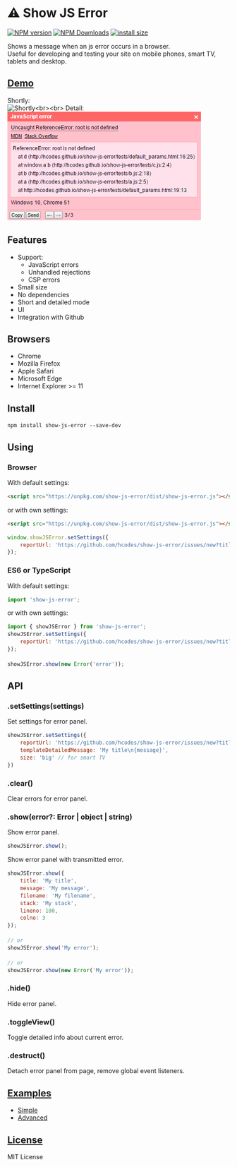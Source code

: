 ⚠️ Show JS Error
=============

[![NPM version](https://img.shields.io/npm/v/show-js-error.svg)](https://www.npmjs.com/package/show-js-error)
[![NPM Downloads](https://img.shields.io/npm/dm/show-js-error.svg?style=flat)](https://www.npmjs.org/package/show-js-error)
[![install size](https://packagephobia.com/badge?p=show-js-error)](https://packagephobia.com/result?p=show-js-error)

Shows a message when an js error occurs in a browser.<br>
Useful for developing and testing your site on mobile phones, smart TV, tablets and desktop.

## [Demo](http://hcodes.github.io/show-js-error/tests/index.html)
Shortly:<br>![Shortly](https://raw.githubusercontent.com/hcodes/show-js-error/master/images/simple.png?)<br><br>
Detail:<br>![Detail](https://raw.githubusercontent.com/hcodes/show-js-error/master/images/detailed.png?)

## Features
- Support:
    - JavaScript errors
    - Unhandled rejections
    - CSP errors
- Small size
- No dependencies
- Short and detailed mode
- UI
- Integration with Github

## Browsers
- Chrome
- Mozilla Firefox
- Apple Safari
- Microsoft Edge
- Internet Explorer >= 11

## Install
```
npm install show-js-error --save-dev
```

## Using

### Browser
With default settings:
```html
<script src="https://unpkg.com/show-js-error/dist/show-js-error.js"></script>
```
or with own settings:
```html
<script src="https://unpkg.com/show-js-error/dist/show-js-error.js"></script>
```
```js
window.showJSError.setSettings({
    reportUrl: 'https://github.com/hcodes/show-js-error/issues/new?title={title}&body={body}'
});
```

### ES6 or TypeScript
With default settings:
```js
import 'show-js-error';
```
or with own settings:
```js
import { showJSError } from 'show-js-error';
showJSError.setSettings({
    reportUrl: 'https://github.com/hcodes/show-js-error/issues/new?title={title}&body={body}'
});

showJSError.show(new Error('error'));
```

## API

### .setSettings(settings)
Set settings for error panel.

```js
showJSError.setSettings({
    reportUrl: 'https://github.com/hcodes/show-js-error/issues/new?title={title}&body={body}', // Default: ""
    templateDetailedMessage: 'My title\n{message}',
    size: 'big' // for smart TV
})
```

### .clear()
Clear errors for error panel.

### .show(error?: Error | object | string)
Show error panel.

```js
showJSError.show();
```

Show error panel with transmitted error.
```js
showJSError.show({
    title: 'My title',
    message: 'My message',
    filename: 'My filename',
    stack: 'My stack',
    lineno: 100,
    colno: 3
});

// or
showJSError.show('My error');

// or
showJSError.show(new Error('My error'));
```

### .hide()
Hide error panel.

### .toggleView()
Toggle detailed info about current error.

### .destruct()
Detach error panel from page, remove global event listeners.

## [Examples](./tests)
- [Simple](http://hcodes.github.io/show-js-error/tests/many.html)
- [Advanced](http://hcodes.github.io/show-js-error/tests/index.html)

## [License](https://github.com/hcodes/show-js-error/blob/master/LICENSE)
MIT License
